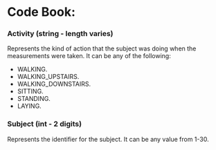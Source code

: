 # Code Book:

### Activity (string - length varies)
Represents the kind of action that the subject was doing when the measurements were taken. 
It can be any of the following:
* WALKING.
* WALKING_UPSTAIRS.
* WALKING_DOWNSTAIRS.
* SITTING.
* STANDING.
* LAYING.

### Subject (int - 2 digits)
Represents the identifier for the subject. 
It can be any value from 1-30.
  
  

  